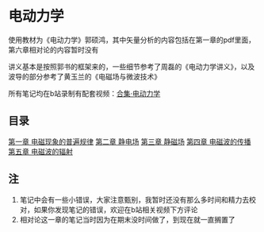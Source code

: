 # 电动力学

使用教材为《电动力学》郭硕鸿，其中矢量分析的内容包括在第一章的pdf里面，第六章相对论的内容暂时没有

讲义基本是按照郭书的框架来的，一些细节参考了周磊的《电动力学讲义》，以及波导的部分参考了黄玉兰的《电磁场与微波技术》

所有笔记均在b站录制有配套视频：[合集·电动力学](https://space.bilibili.com/3546387746654749/channel/collectiondetail?sid=2498821)

## 目录

[第一章 电磁现象的普遍规律](./1%20电动力学（第一章%20电磁现象的普遍规律）.pdf)
[第二章 静电场](./2%20电动力学（第二章%20静电场）.pdf)
[第三章 静磁场](./3%20电动力学（第三章%20静磁场）.pdf)
[第四章 电磁波的传播](./4%20电动力学（第四章%20电磁波的传播）.pdf)
[第五章 电磁波的辐射](./5%20电动力学（第五章%20电磁波的辐射）.pdf)

## 注

1. 笔记中会有一些小错误，大家注意甄别，我暂时还没有那么多时间和精力去校对，如果你发现笔记的错误，欢迎在b站相关视频下方评论
2. 相对论这一章的笔记当时因为在期末没时间做了，到现在就一直搁置了